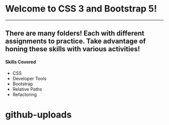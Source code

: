 # Welcome to CSS 3 and Bootstrap 5!
---
## There are many folders! Each with different assignments to practice. Take advantage of honing these skills with various activities!

#### Skills Covered
- CSS
- Developer Tools
- Bootstrap
- Relative Paths
- Refactoring
# github-uploads
